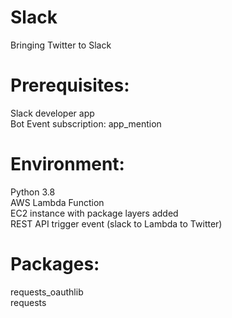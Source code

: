 # Slack
Bringing Twitter to Slack

# Prerequisites:
Slack developer app <br/>
Bot Event subscription: app_mention

# Environment:
Python 3.8 </br>
AWS Lambda Function </br>
EC2 instance with package layers added </br>
REST API trigger event (slack to Lambda to Twitter)

# Packages:
requests_oauthlib </br>
requests



